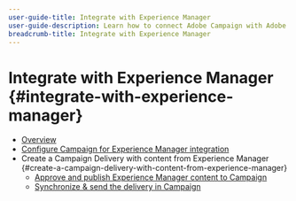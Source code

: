 ```yaml
---
user-guide-title: Integrate with Experience Manager
user-guide-description: Learn how to connect Adobe Campaign with Adobe Experience Manager to allow you to manage email delivery templates, assets, and forms in Experience Manager.
breadcrumb-title: Integrate with Experience Manager
---
```


# Integrate with Experience Manager {#integrate-with-experience-manager}

+ [Overview](/help/tutorial-integrate-with-experience-manager/overview.md)
+ [Configure Campaign for Experience Manager integration](/help/tutorial-integrate-with-experience-manager/configure-campaign-for-aem-integration.md)
+ Create a Campaign Delivery with content from Experience Manager {#create-a-campaign-delivery-with-content-from-experience-manager}
  + [Approve and publish Experience Manager content to Campaign](/help/tutorial-integrate-with-experience-manager/approve-and-publish-aem-content-to-campaign.md)
  + [Synchronize & send the delivery in Campaign](/help/tutorial-integrate-with-experience-manager/synchronize-and-send-an-aem-delivery-in-campaign.md)
  